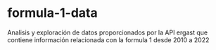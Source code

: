 # formula-1-data
Analisis y exploración de datos proporcionados por la API ergast que contiene información relacionada con la formula 1 desde 2010 a 2022
